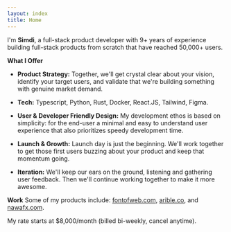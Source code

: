 ```yaml
---
layout: index
title: Home
---
```

I'm **Simdi**, a full-stack product developer with 9+ years of experience building full-stack products from scratch that
have reached 50,000+ users.

**What I Offer**

- **Product Strategy:** Together, we'll get crystal clear about your vision, identify your target users, and validate
that we're building something with genuine market demand.


- **Tech:** Typescript, Python, Rust, Docker, React.JS, Tailwind, Figma.


- **User & Developer Friendly Design:** My development ethos is based on simplicity: for the end-user a minimal and easy
to understand user experience that also prioritizes speedy development time.


- **Launch & Growth:** Launch day is just the beginning. We'll work together to get those first users buzzing about your
product and keep that momentum going.


- **Iteration:** We'll keep our ears on the ground, listening and gathering user feedback. Then we'll continue working
together to make it more awesome.

**Work**
Some of my products include: [fontofweb.com](#), [arible.co](#), and [nawafx.com](#). 

My rate starts at $8,000/month (billed bi-weekly, cancel anytime).